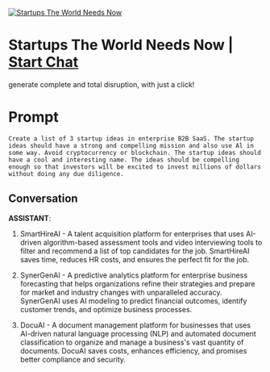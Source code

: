 
[![Startups The World Needs Now](https://flow-prompt-covers.s3.us-west-1.amazonaws.com/icon/realistic/real_9.png)](https://gptcall.net/chat.html?data=%7B%22contact%22%3A%7B%22id%22%3A%22m3HAFTE49OiAdsFgzR1m8%22%2C%22flow%22%3Atrue%7D%7D)
# Startups The World Needs Now | [Start Chat](https://gptcall.net/chat.html?data=%7B%22contact%22%3A%7B%22id%22%3A%22m3HAFTE49OiAdsFgzR1m8%22%2C%22flow%22%3Atrue%7D%7D)
generate complete and total disruption, with just a click!

# Prompt

```
Create a list of 3 startup ideas in enterprise B2B SaaS. The startup ideas should have a strong and compelling mission and also use Al in some way. Avoid cryptocurrency or blockchain. The startup ideas should have a cool and interesting name. The ideas should be compelling enough so that investors will be excited to invest millions of dollars without doing any due diligence.
```

## Conversation

**ASSISTANT**: 



1. SmartHireAI - A talent acquisition platform for enterprises that uses AI-driven algorithm-based assessment tools and video interviewing tools to filter and recommend a list of top candidates for the job. SmartHireAI saves time, reduces HR costs, and ensures the perfect fit for the job.



2. SynerGenAI - A predictive analytics platform for enterprise business forecasting that helps organizations refine their strategies and prepare for market and industry changes with unparalleled accuracy. SynerGenAI uses AI modeling to predict financial outcomes, identify customer trends, and optimize business processes.



3. DocuAI - A document management platform for businesses that uses AI-driven natural language processing (NLP) and automated document classification to organize and manage a business's vast quantity of documents. DocuAI saves costs, enhances efficiency, and promises better compliance and security.


